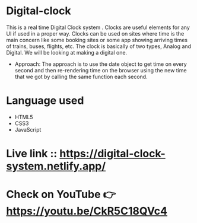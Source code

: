 # Digital-clock
This is a real time Digital Clock system . Clocks are useful elements for any UI if used in a proper way. Clocks can be used on sites where time is the main concern like some booking sites or some app showing arriving times of trains, buses, flights, etc. The clock is basically of two types, Analog and Digital. We will be looking at making a digital one. 

* Approach: The approach is to use the date object to get time on every second and then re-rendering time on the browser using the new time that we got by calling the same function each second. 

# Language used
* HTML5
* CSS3
* JavaScript

# Live link :: https://digital-clock-system.netlify.app/

# Check on YouTube 👉 https://youtu.be/CkR5C18QVc4

